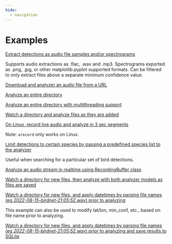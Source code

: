 ```yaml
---
hide:
  - navigation
---
```


# Examples

[Extract detections as audio file samples and/or spectrograms](https://github.com/joeweiss/birdnetlib/blob/main/examples/analyze_and_extract.py)

Supports audio extractions as .flac, .wav and .mp3. Spectrograms exported as .png, .jpg, or other matplotlib.pyplot supported formats. Can be filtered to only extract files above a separate minimum confidence value.

[Download and analyzer an audio file from a URL](https://github.com/joeweiss/birdnetlib/blob/main/examples/analyze_from_url.py)

[Analyze an entire directory](https://github.com/joeweiss/birdnetlib/blob/main/examples/batch_directory.py)

[Analyze an entire directory with multithreading support](https://github.com/joeweiss/birdnetlib/blob/main/examples/batch_multiprocessing_directory.py)

[Watch a directory and analyze files as they are added](https://github.com/joeweiss/birdnetlib/blob/main/examples/watch_directory.py)

[On Linux, record live audio and analyze in 3 sec segments](https://github.com/joeweiss/birdnetlib/blob/main/examples/linux_arecord_and_watch.py)

Note: `arecord` only works on Linux.

[Limit detections to certain species by passing a predefined species list to the analyzer](https://github.com/joeweiss/birdnetlib/blob/main/examples/predefined_species_list.py)

Useful when searching for a particular set of bird detections.

[Analyze an audio stream in realtime using RecordingBuffer class](https://github.com/joeweiss/birdnetlib/blob/main/examples/simple_tcp_server.py)

[Watch a directory for new files, then analyze with both analyzer models as files are saved](https://github.com/joeweiss/birdnetlib/blob/main/examples/watch_directory_both_analyzers.py)

[Watch a directory for new files, and apply datetimes by parsing file names (eg _2022-08-15-birdnet-21:05:52.wav_) prior to analyzing](https://github.com/joeweiss/birdnetlib/blob/main/examples/watch_directory_date_filenames.py)

This example can also be used to modify lat/lon, min_conf, etc., based on file name prior to analyzing.

[Watch a directory for new files, and apply datetimes by parsing file names (eg _2022-08-15-birdnet-21:05:52.wav_) prior to analyzing and save results to SQLite](https://github.com/joeweiss/birdnetlib/blob/main/examples/watch_directory_date_filenames_sqlite.py)
